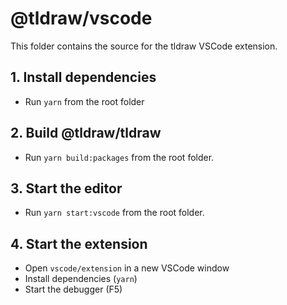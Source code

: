 # @tldraw/vscode

This folder contains the source for the tldraw VSCode extension.

## 1. Install dependencies

- Run `yarn` from the root folder

## 2. Build @tldraw/tldraw

- Run `yarn build:packages` from the root folder.

## 3. Start the editor

- Run `yarn start:vscode` from the root folder.

## 4. Start the extension

- Open `vscode/extension` in a new VSCode window
- Install dependencies (`yarn`)
- Start the debugger (F5)
